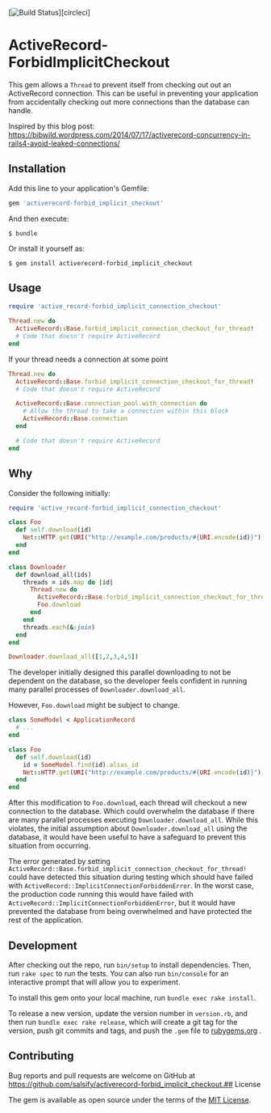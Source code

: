 [![Build Status](https://circleci.com/gh/salsify/activerecord-forbid_implicit_connection_checkout.svg?style=svg)][circleci]

# ActiveRecord-ForbidImplicitCheckout

This gem allows a `Thread` to prevent itself from checking out out an ActiveRecord connection. This can be useful
in preventing your application from accidentally checking out more connections than the database can handle.

Inspired by this blog post: https://bibwild.wordpress.com/2014/07/17/activerecord-concurrency-in-rails4-avoid-leaked-connections/

## Installation

Add this line to your application's Gemfile:

```ruby
gem 'activerecord-forbid_implicit_checkout'
```

And then execute:

    $ bundle

Or install it yourself as:

    $ gem install activerecord-forbid_implicit_checkout

## Usage

```ruby
require 'active_record-forbid_implicit_connection_checkout'

Thread.new do
  ActiveRecord::Base.forbid_implicit_connection_checkout_for_thread!
  # Code that doesn't require ActiveRecord
end
```

If your thread needs a connection at some point
```ruby
Thread.new do
  ActiveRecord::Base.forbid_implicit_connection_checkout_for_thread!
  # Code that doesn't require ActiveRecord

  ActiveRecord::Base.connection_pool.with_connection do
    # Allow the thread to take a connection within this block
    ActiveRecord::Base.connection
  end

  # Code that doesn't require ActiveRecord
end
```

## Why
Consider the following initially:

```ruby
require 'active_record-forbid_implicit_connection_checkout'

class Foo
  def self.download(id)
    Net::HTTP.get(URI("http://example.com/products/#{URI.encode(id)}"))
  end
end

class Downloader
  def download_all(ids)
    threads = ids.map do |id|
      Thread.new do
        ActiveRecord::Base.forbid_implicit_connection_checkout_for_thread!
        Foo.download
      end
    end
    threads.each(&:join)
  end
end

Downloader.download_all([1,2,3,4,5])
```

The developer initially designed this parallel downloading to not be dependent on the database, so the developer feels confident in running
many parallel processes of `Downloader.download_all`.

However, `Foo.download` might be subject to change.

```ruby
class SomeModel < ApplicationRecord
  # ...
end

class Foo
  def self.download(id)
    id = SomeModel.find(id).alias_id
    Net::HTTP.get(URI("http://example.com/products/#{URI.encode(id)}"))
  end
end
```

After this modification to `Foo.download`, each thread will checkout a new connection to the database. Which could
overwhelm the database if there are many parallel processes executing `Downloader.download_all`. While this violates,
the initial assumption about `Downloader.download_all` using the database, it would have been useful to have a safeguard to prevent
this situation from occurring.

The error generated by setting `ActiveRecord::Base.forbid_implicit_connection_checkout_for_thread!` could have detected
 this situation during testing which should have failed with `ActiveRecord::ImplicitConnectionForbiddenError`. In the
 worst case, the production code running this would have failed with `ActiveRecord::ImplicitConnectionForbiddenError`,
 but it would have prevented the database from being overwhelmed and have protected the rest of the application.

## Development

After checking out the repo, run `bin/setup` to install dependencies. Then,
run `rake spec` to run the tests. You can also run `bin/console` for an
interactive prompt that will allow you to experiment.

To install this gem onto your local machine, run `bundle exec rake install`.

To release a new version, update the version number in `version.rb`, and then
run `bundle exec rake release`, which will create a git tag for the version,
push git commits and tags, and push the `.gem` file to
[rubygems.org](https://rubygems.org)
.

## Contributing

Bug reports and pull requests are welcome on GitHub at
https://github.com/salsify/activerecord-forbid_implicit_checkout.## License

The gem is available as open source under the terms of the
[MIT License](http://opensource.org/licenses/MIT).


